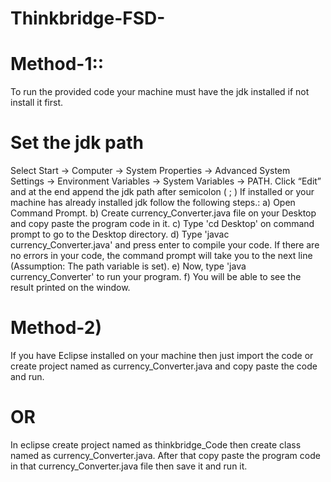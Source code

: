 # Thinkbridge-FSD-

# Method-1::

To run the provided code your machine must have the jdk installed if not install it first.

# Set the jdk path 

Select Start -> Computer -> System Properties -> Advanced System Settings -> Environment Variables -> System Variables -> PATH.
Click “Edit” and at the end append the jdk path after semicolon ( ; )
If installed or your machine has already installed jdk follow the following steps.:
a) Open Command Prompt.
b) Create currency_Converter.java file on your Desktop and copy paste the program code in it.
c) Type 'cd Desktop' on command prompt to go to the Desktop directory.
d) Type 'javac currency_Converter.java' and press enter to compile your code. If there are no errors in your code, the command prompt will take you to the next line (Assumption: The path variable is set).
e) Now, type 'java currency_Converter' to run your program.
f) You will be able to see the result printed on the window.


# Method-2)

If you have Eclipse installed on your machine then just import the code or create project named as currency_Converter.java and copy paste the code and run.
# OR
In eclipse create project named as thinkbridge_Code then create class named as currency_Converter.java. After that copy paste the program code in that currency_Converter.java file then save it and run it. 
